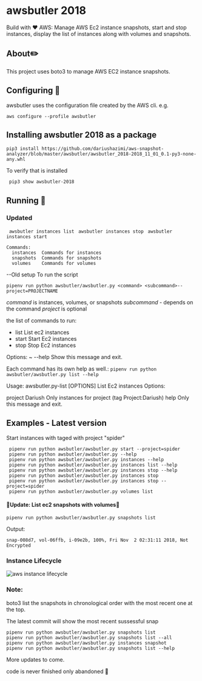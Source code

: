 # awsbutler 2018

Build with :heart:
AWS: Manage AWS Ec2 instance snapshots, start and stop instances, display the list of instances along with volumes and snapshots.

## About:pencil2:

This project uses boto3 to manage AWS EC2 instance snapshots.

## Configuring :wrench:

awsbutler uses the configuration file created by the AWS cli. e.g.

`aws configure --profile awsbutler`

## Installing awsbutler 2018 as a package

`pip3 install
https://github.com/dariushazimi/aws-snapshot-analyzer/blob/master/awsbutler/awsbutler_2018-2018_11_01_0.1-py3-none-any.whl
`

To verify that is installed

` pip3 show awsbutler-2018`


## Running :rocket:
### Updated

` awsbutler instances list`
` awsbutler instances stop`
` awsbutler instances start`
```
Commands:
  instances  Commands for instances
  snapshots  Commands for snapshots
  volumes    Commands for volumes
  ```

--Old setup
To run the script

`pipenv run python awsbutler/awsbutler.py <command> <subcommand>--project=PROJECTNAME`

*command* is instances, volumes, or snapshots
*subcommand*  - depends on the command
*project* is optional 

the list of commands to run:
-   list   List ec2 instances
-   start  Start Ec2 instances
-   stop   Stop Ec2 instances

Options:
~ --help  Show this message and exit.



Each command has its own help as well.:
`pipenv run python awsbutler/awsbutler.py list --help`

Usage:
awsbutler.py-list [OPTIONS]
List Ec2 instances
Options:

project Dariush Only instances for project (tag Project:Dariush)
help            Only this message and exit.

## Examples - Latest version
 Start instances with taged with project "spider"
```
 pipenv run python awsbutler/awsbutler.py start --project=spider
 pipenv run python awsbutler/awsbutler.py --help
 pipenv run python awsbutler/awsbutler.py instances --help
 pipenv run python awsbutler/awsbutler.py instances list --help
 pipenv run python awsbutler/awsbutler.py instances stop --help
 pipenv run python awsbutler/awsbutler.py instances stop
 pipenv run python awsbutler/awsbutler.py instances stop --project=spider
 pipenv run python awsbutler/awsbutler.py volumes list

 ```

 #### :rotating_light:Update: List ec2 snapshots with volumes:rotating_light:

  ```
  pipenv run python awsbutler/awsbutler.py snapshots list
  ```
  Output:
```  
snap-008d7, vol-06ffb, i-09e2b, 100%, Fri Nov  2 02:31:11 2018, Not Encrypted
```

### Instance Lifecycle

![aws instance lifecycle](https://docs.aws.amazon.com/AWSEC2/latest/UserGuide/images/instance_lifecycle.png)

### Note: 
boto3 list the snapshots in chronological order with the most recent one at the top.

The latest commit will show the most recent sussessful snap
```
pipenv run python awsbutler/awsbutler.py snapshots list
pipenv run python awsbutler/awsbutler.py snapshots list --all
pipenv run python awsbutler/awsbutler.py instances snapshot
pipenv run python awsbutler/awsbutler.py snapshots list --help
```
More updates to come.

code is never finished only abandoned :art: